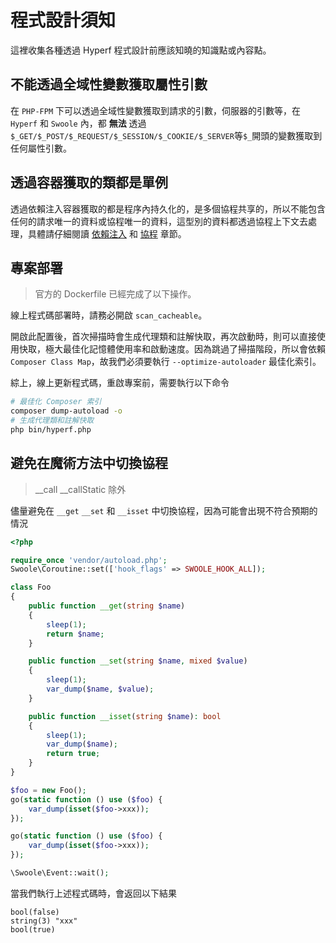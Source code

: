 # 程式設計須知

這裡收集各種透過 Hyperf 程式設計前應該知曉的知識點或內容點。

## 不能透過全域性變數獲取屬性引數

在 `PHP-FPM` 下可以透過全域性變數獲取到請求的引數，伺服器的引數等，在 `Hyperf` 和 `Swoole` 內，都 **無法** 透過 `$_GET/$_POST/$_REQUEST/$_SESSION/$_COOKIE/$_SERVER`等`$_`開頭的變數獲取到任何屬性引數。

## 透過容器獲取的類都是單例

透過依賴注入容器獲取的都是程序內持久化的，是多個協程共享的，所以不能包含任何的請求唯一的資料或協程唯一的資料，這型別的資料都透過協程上下文去處理，具體請仔細閱讀 [依賴注入](zh-tw/di.md) 和 [協程](zh-tw/coroutine.md) 章節。

## 專案部署

> 官方的 Dockerfile 已經完成了以下操作。

線上程式碼部署時，請務必開啟 `scan_cacheable`。

開啟此配置後，首次掃描時會生成代理類和註解快取，再次啟動時，則可以直接使用快取，極大最佳化記憶體使用率和啟動速度。因為跳過了掃描階段，所以會依賴 `Composer Class Map`，故我們必須要執行 `--optimize-autoloader` 最佳化索引。

綜上，線上更新程式碼，重啟專案前，需要執行以下命令

```bash
# 最佳化 Composer 索引
composer dump-autoload -o
# 生成代理類和註解快取
php bin/hyperf.php
```


## 避免在魔術方法中切換協程

> __call __callStatic 除外

儘量避免在 `__get` `__set` 和 `__isset` 中切換協程，因為可能會出現不符合預期的情況

```php
<?php

require_once 'vendor/autoload.php';
Swoole\Coroutine::set(['hook_flags' => SWOOLE_HOOK_ALL]);

class Foo
{
    public function __get(string $name)
    {
        sleep(1);
        return $name;
    }

    public function __set(string $name, mixed $value)
    {
        sleep(1);
        var_dump($name, $value);
    }

    public function __isset(string $name): bool
    {
        sleep(1);
        var_dump($name);
        return true;
    }
}

$foo = new Foo();
go(static function () use ($foo) {
    var_dump(isset($foo->xxx));
});

go(static function () use ($foo) {
    var_dump(isset($foo->xxx));
});

\Swoole\Event::wait();

```

當我們執行上述程式碼時，會返回以下結果

```shell
bool(false)
string(3) "xxx"
bool(true)
```

